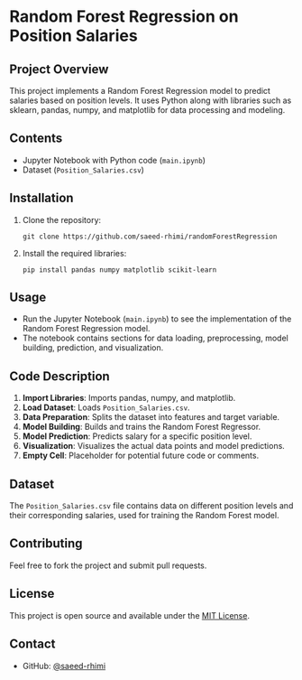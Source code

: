 
# Random Forest Regression on Position Salaries

## Project Overview
This project implements a Random Forest Regression model to predict salaries based on position levels. It uses Python along with libraries such as sklearn, pandas, numpy, and matplotlib for data processing and modeling.

## Contents
- Jupyter Notebook with Python code (`main.ipynb`)
- Dataset (`Position_Salaries.csv`)

## Installation
1. Clone the repository:
   ```
   git clone https://github.com/saeed-rhimi/randomForestRegression
   ```
2. Install the required libraries:
   ```
   pip install pandas numpy matplotlib scikit-learn
   ```

## Usage
- Run the Jupyter Notebook (`main.ipynb`) to see the implementation of the Random Forest Regression model.
- The notebook contains sections for data loading, preprocessing, model building, prediction, and visualization.

## Code Description
1. **Import Libraries**: Imports pandas, numpy, and matplotlib.
2. **Load Dataset**: Loads `Position_Salaries.csv`.
3. **Data Preparation**: Splits the dataset into features and target variable.
4. **Model Building**: Builds and trains the Random Forest Regressor.
5. **Model Prediction**: Predicts salary for a specific position level.
6. **Visualization**: Visualizes the actual data points and model predictions.
7. **Empty Cell**: Placeholder for potential future code or comments.

## Dataset
The `Position_Salaries.csv` file contains data on different position levels and their corresponding salaries, used for training the Random Forest model.

## Contributing
Feel free to fork the project and submit pull requests.

## License
This project is open source and available under the [MIT License](LICENSE).

## Contact
- GitHub: [@saeed-rhimi](https://github.com/saeed-rhimi)
